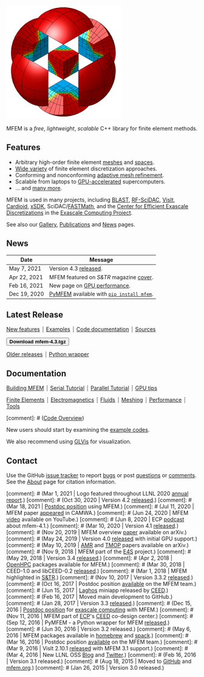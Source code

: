 <div class="col-md-6" markdown="1">

[![MFEM logo](img/logo-300.png)](gallery.md)

MFEM is a _free_, _lightweight_, _scalable_ C++ library for finite element methods.


## Features

* Arbitrary high-order finite element [meshes](features.md#wide-range-of-mesh-types)
and [spaces](features.md#higher-order-finite-element-spaces).
* [Wide variety](features.md#flexible-discretization) of finite element discretization approaches.
* Conforming and nonconforming [adaptive mesh refinement](examples.md?amr).
* Scalable from laptops to [GPU-accelerated](features#parallel-scalable-and-gpu-ready) supercomputers.
* ... and [many more](features.md).

MFEM is used in many projects, including
[BLAST](http://www.llnl.gov/casc/blast), [RF-SciDAC](https://www.rfscidac4.org/), [VisIt](http://visit.llnl.gov), [Cardioid](https://github.com/llnl/cardioid), [xSDK](https://xsdk.info/), SciDAC/[FASTMath](https://fastmath-scidac.llnl.gov/index.html), and the [Center for Efficient Exascale Discretizations](http://ceed.exascaleproject.org) in the [Exascale Computing Project](https://exascaleproject.org).

See also our [Gallery](gallery.md), [Publications](publications.md) and
[News](news.md) pages.

</div><div class="col-md-6 news-table" markdown="1">


## News

Date         | Message
------------ | -----------------------------------------------------------------
May 7, 2021  | Version 4.3 [released](https://github.com/mfem/mfem/blob/v4.3/CHANGELOG).
Apr 22, 2021 | MFEM featured on *S&TR* magazine [cover](https://str.llnl.gov/2021-02).
Feb 16, 2021 | New page on [GPU performance](gpu-tips-n-tricks.md).
Dec 19, 2020 | [PyMFEM](https://github.com/mfem/PyMFEM) available with [`pip install mfem`](https://pypi.org/project/mfem).

## Latest Release

[New features](https://github.com/mfem/mfem/blob/v4.3/CHANGELOG)
┊ [Examples](examples.md)
┊ [Code documentation](http://mfem.github.io/doxygen/html/index.html)
┊ [Sources](https://github.com/mfem/mfem)

[<button type="button" class="btn btn-success">
**Download mfem-4.3.tgz**
</button>](https://bit.ly/mfem-4-3)

[Older releases](download.md) ┊ [Python wrapper](https://github.com/mfem/PyMFEM)

## Documentation

[Building MFEM](building.md)
┊ [Serial Tutorial](serial-tutorial.md)
┊ [Parallel Tutorial](parallel-tutorial.md)
┊ [GPU tips](gpu-tips-n-tricks.md)

[Finite Elements](fem.md)
┊ [Electromagnetics](electromagnetics.md)
┊ [Fluids](fluids.md)
┊ [Meshing](meshing.md)
┊ [Performance](performance.md)
┊ [Tools](tools.md)

[comment]: # ([Code Overview](code-overview.md))

New users should start by examining the [example codes](examples.md).

We also recommend using [GLVis](http://glvis.org) for visualization.

## Contact

Use the GitHub [issue tracker](https://github.com/mfem/mfem/issues)
to report [bugs](https://github.com/mfem/mfem/issues/new?labels=bug)
or post [questions](https://github.com/mfem/mfem/issues/new?labels=question)
or [comments](https://github.com/mfem/mfem/issues/new?labels=comment).
See the [About](about.md) page for citation information.


</div>

<div class="col-md-12"></div>


[comment]: # (Mar 1, 2021  | Logo featured throughout LLNL 2020 [annual report](https://annual.llnl.gov/content/pages/fy2020/pdf/fy2020annual.pdf).)
[comment]: # (Oct 30, 2020 | Version 4.2 [released](https://github.com/mfem/mfem/blob/v4.2/CHANGELOG).)
[comment]: # (Mar 18, 2021 | [Postdoc position](https://www.llnl.gov/join-our-team/careers/find-your-job/all/mfem/3743990000038667) using MFEM.)
[comment]: # (Jul 11, 2020 | MFEM paper [appeared](http://doi.org/10.1016/j.camwa.2020.06.009) in CAMWA.)
[comment]: # (Jun 24, 2020 | MFEM [video](https://www.youtube.com/watch?v=Rpccj3NopSE) available on YouTube.)
[comment]: # (Jun 8, 2020  | ECP [podcast](https://www.exascaleproject.org/major-update-of-the-mfem-finite-element-library-broadens-gpu-support/) about mfem-4.1.)
[comment]: # (Mar 10, 2020 | Version 4.1 [released](https://github.com/mfem/mfem/blob/v4.1/CHANGELOG).)
[comment]: # (Nov 20, 2019 | MFEM overview [paper](http://arxiv.org/abs/1911.09220) available on arXiv.)
[comment]: # (May 24, 2019 | Version 4.0 [released](https://github.com/mfem/mfem/blob/v4.0/CHANGELOG) with initial GPU support.)
[comment]: # (May 10, 2019 | [AMR](http://arxiv.org/abs/1905.04033) and [TMOP](http://arxiv.org/abs/1807.09807) papers available on arXiv.)
[comment]: # (Nov 9, 2018  | MFEM part of the [E4S](https://e4s-project.github.io/) project.)
[comment]: # (May 29, 2018 | Version 3.4 [released](https://github.com/mfem/mfem/blob/v3.4/CHANGELOG).)
[comment]: # (Apr 2, 2018  | [OpenHPC](https://github.com/openhpc/ohpc/releases/tag/v1.3.4.GA) packages available for MFEM.)
[comment]: # (Mar 30, 2018 | CEED-1.0 and libCEED-0.2 [released](http://ceed.exascaleproject.org/news/#software-release-ceed-10).)
[comment]: # (Mar 1, 2018  | MFEM highlighted in [S&TR](https://str.llnl.gov/2018-01/lee).)
[comment]: # (Nov 10, 2017 | Version 3.3.2 [released](https://github.com/mfem/mfem/blob/v3.3.2/CHANGELOG).)
[comment]: # (Oct 16, 2017 | Postdoc position [available](http://careers-llnl.ttcportals.com/jobs/8037517-postdoctoral-research-staff-member) on the MFEM team.)
[comment]: # (Jun 15, 2017 | [Laghos](https://github.com/ceed/Laghos) miniapp released by [CEED](http://ceed.exascaleproject.org).)
[comment]: # (Feb 16, 2017 | Moved main development to GitHub.)
[comment]: # (Jan 28, 2017 | Version 3.3 [released](https://github.com/mfem/mfem/blob/v3.3/CHANGELOG).)
[comment]: # (Dec 15, 2016 | [Postdoc position](http://careers-ext.llnl.gov/jobs/6264056-post-dr-research-staff-1) for [exascale computing](https://exascaleproject.org/2016/11/11/ecp_co-design_centers) with MFEM.)
[comment]: # (Nov 11, 2016 | MFEM part of [ECP](https://exascaleproject.org)'s [CEED](http://ceed.exascaleproject.org) co-design center.)
[comment]: # (Sep 12, 2016 | PyMFEM - a Python wrapper for MFEM [released](https://github.com/MFEM/PyMFEM).)
[comment]: # (Jun 30, 2016 | Version 3.2 released.)
[comment]: # (May 6, 2016  | MFEM packages available in [homebrew](https://github.com/Homebrew/homebrew-science) and [spack](https://github.com/LLNL/spack).)
[comment]: # (Mar 16, 2016 | Postdoc position [available](http://careers-ext.llnl.gov/jobs/5242192-postdoctoral-research-staff-member) on the MFEM team.)
[comment]: # (Mar 9, 2016  | VisIt 2.10.1 [released](http://software.llnl.gov/news/2016/03/09/visit-2.10.1) with MFEM 3.1 support.)
[comment]: # (Mar 4, 2016  | New LLNL OSS [Blog](http://software.llnl.gov/news) and [Twitter](https://twitter.com/LLNL_OpenSource).)
[comment]: # (Feb 16, 2016 | Version 3.1 released.)
[comment]: # (Aug 18, 2015 | Moved to [GitHub](https://github.com/mfem/mfem) and [mfem.org](http://mfem.org).)
[comment]: # (Jan 26, 2015 | Version 3.0 released.)
